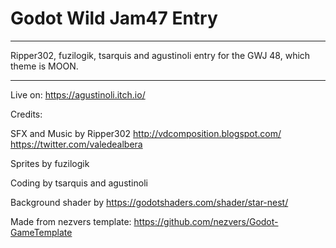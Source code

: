 # Godot Wild Jam47 Entry

---

Ripper302, fuzilogik, tsarquis and agustinoli entry for the GWJ 48, which theme is MOON.

---

Live on: https://agustinoli.itch.io/

Credits:

SFX and Music by Ripper302 http://vdcomposition.blogspot.com/ https://twitter.com/valedealbera

Sprites by fuzilogik

Coding by tsarquis and agustinoli

Background shader by https://godotshaders.com/shader/star-nest/

Made from nezvers template: https://github.com/nezvers/Godot-GameTemplate
